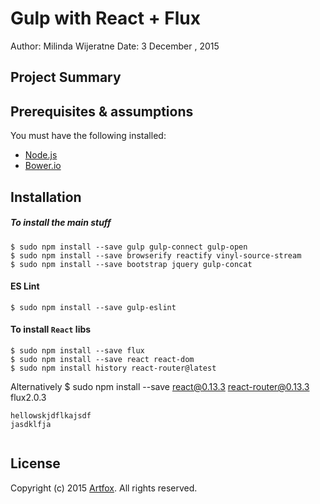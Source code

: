 # Gulp with React + Flux

Author: Milinda Wijeratne
Date:   3 December , 2015

## Project Summary


## Prerequisites & assumptions
You must have the following installed:

 - [Node.js](http://nodejs.org/ "Node.js")
 - [Bower.io](http://bower.io/ "Bower.io")


## Installation

##### To install the main stuff
    $ sudo npm install --save gulp gulp-connect gulp-open
    $ sudo npm install --save browserify reactify vinyl-source-stream
    $ sudo npm install --save bootstrap jquery gulp-concat


#### ES Lint
    $ sudo npm install --save gulp-eslint

#### To install `React` libs

    $ sudo npm install --save flux
    $ sudo npm install --save react react-dom
    $ sudo npm install history react-router@latest

Alternatively
    $ sudo npm install --save react@0.13.3 react-router@0.13.3 flux2.0.3

```
hellowskjdflkajsdf
jasdklfja


```



## License
Copyright (c) 2015 [Artfox](http://artfox.co). All rights reserved.
